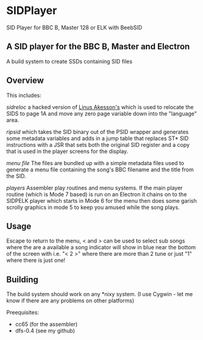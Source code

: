 # SIDPlayer
SID Player for BBC B, Master 128 or ELK with BeebSID

## A SID player for the BBC B, Master and Electron
A build system to create SSDs containing SID files

## Overview

This includes:

_sidreloc_ a hacked version of [Linus Akesson's](https://www.linusakesson.net/software/sidreloc/index.php) which is used 
to relocate the SIDS to page 1A and move any zero page variable down into the "language" area. 

_ripsid_ which takes the SID binary out of the PSID wrapper and generates some metadata variables and adds in a jump 
table that replaces ST* SID instructions with a JSR that sets both the original SID register and a copy that is 
used in the player screens for the display. 

_menu file_ The files are bundled up with a simple metadata files used to generate a menu file containing the song's BBC filename and 
the title from the SID.

_players_ Assembler play routines and menu systems. If the main player routine (which is Mode 7 based) is run
on an Electron it chains on to the SIDPELK player which starts in Mode 6 for the menu then does some garish 
scrolly graphics in mode 5 to keep you amused while the song plays.

## Usage
Escape to return to the menu, < and > can be used to select sub songs where the are a available a song indicator will show in blue near the bottom of the screen with i.e. "< 2 >" where there are more than 2 tune or just "1" where there is just one!

## Building
The build system should work on any *nixy system. (I use Cygwin - let me know if there are any problems on other platforms)

Preequisites:
 - cc65 (for the assembler)
 - dfs-0.4 (see my github)
 

